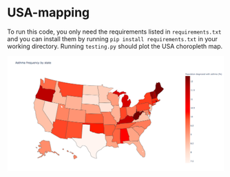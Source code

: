 # USA-mapping

To run this code, you only need the requirements listed in `requirements.txt` and you can install them by running `pip install requirements.txt` in your working directory. Running `testing.py` should plot the USA choropleth map.

![USA asthma map](images/choropleth.png)